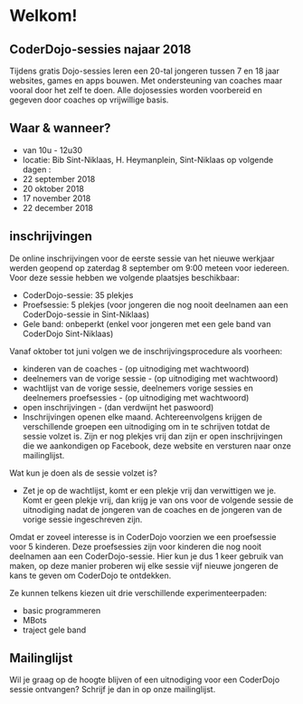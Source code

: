 ﻿# Welkom! 
## CoderDojo-sessies najaar 2018

Tijdens gratis Dojo-sessies leren een 20-tal jongeren tussen 7 en 18 jaar websites, games en apps bouwen. Met ondersteuning van coaches maar vooral door het zelf te doen. Alle dojosessies worden voorbereid en gegeven door coaches op vrijwillige basis.

## Waar & wanneer? 

* van 10u - 12u30
* locatie: Bib Sint-Niklaas, H. Heymanplein, Sint-Niklaas
op volgende dagen : 
* 22 september 2018
* 20 oktober 2018
* 17 november 2018
* 22 december 2018

## inschrijvingen 
De online inschrijvingen voor de eerste sessie van het nieuwe werkjaar werden geopend op zaterdag 8 september om 9:00 meteen voor iedereen.  
Voor deze sessie hebben we volgende plaatsjes beschikbaar:
* CoderDojo-sessie: 35 plekjes
* Proefsessie: 5 plekjes (voor jongeren die nog nooit deelnamen aan een CoderDojo-sessie in Sint-Niklaas)
* Gele band: onbeperkt (enkel voor jongeren met een gele band van CoderDojo Sint-Niklaas)

Vanaf oktober tot juni volgen we de inschrijvingsprocedure als voorheen:
* kinderen van de coaches - (op uitnodiging met wachtwoord)
* deelnemers van de vorige sessie - (op uitnodiging met wachtwoord)
* wachtlijst van de vorige sessie, deelnemers vorige sessies en deelnemers proefsessies -  (op uitnodiging met wachtwoord)
* open inschrijvingen -  (dan verdwijnt het paswoord)
* Inschrijvingen openen elke maand. Achtereenvolgens krijgen de verschillende groepen een uitnodiging om in te schrijven totdat de sessie volzet is. Zijn er nog plekjes vrij dan zijn er open inschrijvingen die we aankondigen op Facebook, deze website en versturen naar onze mailinglijst.

Wat kun je doen als de sessie volzet is?
* Zet je op de wachtlijst, komt er een plekje vrij dan verwittigen we je. Komt er geen plekje vrij, dan krijg je van ons voor de volgende sessie de uitnodiging nadat de jongeren van de coaches en de jongeren van de vorige sessie ingeschreven zijn.

Omdat er zoveel interesse is in CoderDojo voorzien we een proefsessie voor 5 kinderen. Deze proefsessies zijn voor kinderen die nog nooit deelnamen aan een CoderDojo-sessie. Hier kun je dus 1 keer gebruik van maken, op deze manier proberen wij elke sessie vijf nieuwe jongeren de kans te geven om CoderDojo te ontdekken.

Ze kunnen telkens kiezen uit drie verschillende experimenteerpaden:
* basic programmeren
* MBots
* traject gele band

## Mailinglijst
Wil je graag op de hoogte blijven of een uitnodiging voor een CoderDojo sessie  ontvangen? Schrijf je dan in op onze mailinglijst. 
